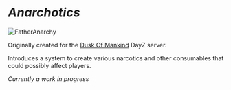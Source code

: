 # _**Anarchotics**_

![FatherAnarchy](/Info/anarchotics_icon.png)

Originally created for the [Dusk Of Mankind](https://discord.gg/WVYPwVJ) DayZ server.


Introduces a system to create various narcotics and other consumables that could possibly affect players.

_Currently a work in progress_

